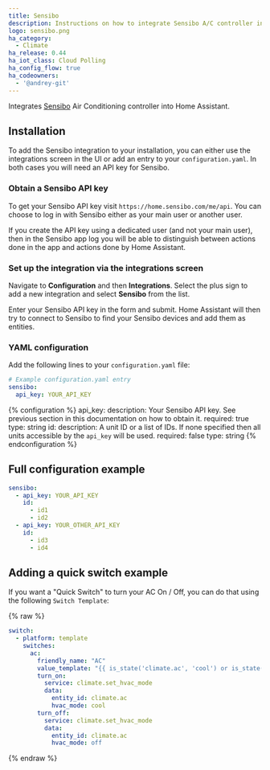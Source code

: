 ```yaml
---
title: Sensibo
description: Instructions on how to integrate Sensibo A/C controller into Home Assistant.
logo: sensibo.png
ha_category:
  - Climate
ha_release: 0.44
ha_iot_class: Cloud Polling
ha_config_flow: true
ha_codeowners:
  - '@andrey-git'
---
```


Integrates [Sensibo](https://sensibo.com) Air Conditioning controller into Home Assistant.

## Installation

To add the Sensibo integration to your installation, you can either use the integrations screen in the UI or add an entry to your `configuration.yaml`. In both cases you will need an API key for Sensibo.

### Obtain a Sensibo API key

To get your Sensibo API key visit `https://home.sensibo.com/me/api`. You can choose to log in with Sensibo either as your main user or another user.

<div class="note">
If you create the API key using a dedicated user (and not your main user),
then in the Sensibo app log you will be able to distinguish between actions
done in the app and actions done by Home Assistant.
</div>

### Set up the integration via the integrations screen

Navigate to **Configuration** and then **Integrations**. Select the plus sign to add a new integration and select **Sensibo** from the list.

Enter your Sensibo API key in the form and submit. Home Assistant will then try to connect to Sensibo to find your Sensibo devices and add them as entities.

### YAML configuration

Add the following lines to your `configuration.yaml` file:

```yaml
# Example configuration.yaml entry
sensibo:
  api_key: YOUR_API_KEY
```

{% configuration %}
api_key:
  description: Your Sensibo API key. See previous section in this documentation on how to obtain it.
  required: true
  type: string
id:
  description: A unit ID or a list of IDs. If none specified then all units accessible by the `api_key` will be used.
  required: false
  type: string
{% endconfiguration %}

## Full configuration example

```yaml
sensibo:
  - api_key: YOUR_API_KEY
    id:
      - id1
      - id2
  - api_key: YOUR_OTHER_API_KEY
    id:
      - id3
      - id4
```

## Adding a quick switch example

If you want a "Quick Switch" to turn your AC On / Off, you can do that using the following `Switch Template`:

{% raw %}

```yaml
switch:
  - platform: template
    switches:
      ac:
        friendly_name: "AC"
        value_template: "{{ is_state('climate.ac', 'cool') or is_state('climate.ac', 'heat') or is_state('climate.ac', 'dry') or is_state('climate.ac', 'fan_only') }}"
        turn_on:
          service: climate.set_hvac_mode
          data:
            entity_id: climate.ac
            hvac_mode: cool
        turn_off:
          service: climate.set_hvac_mode
          data:
            entity_id: climate.ac
            hvac_mode: off
```

{% endraw %}
